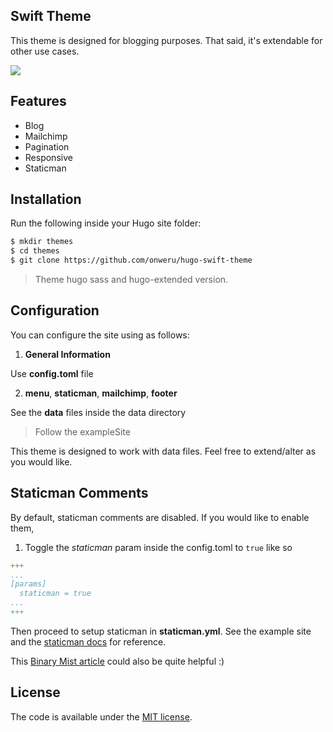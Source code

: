## Swift Theme
This theme is designed for blogging purposes. That said, it's extendable for other use cases.

![](https://github.com/onweru/hugo-swift-theme/blob/master/images/screenshot.png)

## Features
* Blog
* Mailchimp
* Pagination
* Responsive
* Staticman

## Installation
Run the following inside your Hugo site folder:

```bash
$ mkdir themes
$ cd themes
$ git clone https://github.com/onweru/hugo-swift-theme
```

> Theme hugo sass and hugo-extended version.

## Configuration
You can configure the site using as follows: 
1. **General Information**

  Use **config.toml** file

2. **menu**, **staticman**, **mailchimp**, **footer**

See the **data** files inside the data directory

> Follow the exampleSite

This theme is designed to work with data files. Feel free to extend/alter as you would like.

## Staticman Comments
By default, staticman comments are disabled. If you would like to enable them,

1. Toggle the *staticman* param inside the config.toml to ```true``` like so

```yaml
+++
...
[params]
  staticman = true
...
+++
```

Then proceed to setup staticman in **staticman.yml**. See the example site and the [staticman docs](https://staticman.net/docs/) for reference.

This [Binary Mist article](https://binarymist.io/blog/2018/02/24/hugo-with-staticman-commenting-and-subscriptions/) could also be quite helpful :)

## License
The code is available under the [MIT license](https://github.com/onweru/hugo-swift-theme/blob/master/LICENSE.md).
